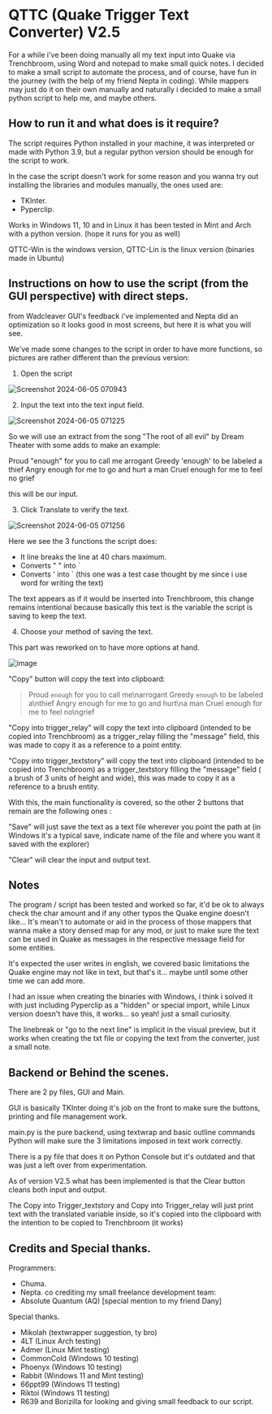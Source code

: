 # QTTC (Quake Trigger Text Converter) V2.5

For a while i've been doing manually all my text input into Quake via Trenchbroom, using Word and notepad to make small quick notes.
I decided to make a small script to automate the process, and of course, have fun in the journey (with the help of my friend Nepta in coding).
While mappers may just do it on their own manually and naturally i decided to make a small python script to help me, and maybe others.

## How to run it and what does is it require?

The script requires Python installed in your machine, it was interpreted or made with Python 3.9, but a regular python version should be enough for the script to work.

In the case the script doesn't work for some reason and you wanna try out installing the libraries and modules manually, the ones used are:
- TKInter.
- Pyperclip.

Works in Windows 11, 10 and in Linux it has been tested in Mint and Arch with a python version. (hope it runs for you as well)

QTTC-Win is the windows version, QTTC-Lin is the linux version (binaries made in Ubuntu)

## Instructions on how to use the script (from the GUI perspective) with direct steps.

from Wadcleaver GUI's feedback i've implemented and Nepta did an optimization so it looks good in most screens, but here it is what you will see.

We've made some changes to the script in order to have more functions, so pictures are rather different than the previous version:

1. Open the script

![Screenshot 2024-06-05 070943](https://github.com/ChumaSuey/QTTC/assets/3680154/28e281ff-75a4-422b-8120-5f7fe46dea77)


2. Input the text into the text input field.

![Screenshot 2024-06-05 071225](https://github.com/ChumaSuey/QTTC/assets/3680154/d6d24168-6810-4a42-af16-976bf1131f21)


So we will use an extract from the song "The root of all evil" by Dream Theater with some adds to make an example:

Proud "enough" for you to call me arrogant
Greedy 'enough' to be labeled a thief
Angry enough for me to go and hurt a man
Cruel enough for me to feel no grief

this will be our input.

3. Click Translate to verify the text.

![Screenshot 2024-06-05 071256](https://github.com/ChumaSuey/QTTC/assets/3680154/3f8be10d-9d6c-4d58-b17e-a8a514c22060)

Here we see the 3 functions the script does:
- It line breaks the line at 40 chars maximum.
- Converts " " into `
- Converts ' into `  (this one was a test case thought by me since i use word for writing the text)

The text appears as if it would be inserted into Trenchbroom, this change remains intentional because basically this text is the variable the script is saving to keep the text.

4. Choose your method of saving the text.

This part was reworked on to have more options at hand.

![image](https://github.com/ChumaSuey/QTTC/assets/3680154/d93ec39d-fc64-421d-903b-d52baf9a143d)


"Copy" button will copy the text into clipboard:
> Proud `enough` for you to call me\narrogant Greedy `enough` to be labeled a\nthief Angry enough for me to go and hurt\na man Cruel enough for me to feel no\ngrief

"Copy into trigger_relay" will copy the text into clipboard (intended to be copied into Trenchbroom) as a trigger_relay filling the "message" field, this was made to copy it as a reference to a point entity.

"Copy into trigger_textstory" will copy the text into clipboard (intended to be copied into Trenchbroom) as a trigger_textstory filling the "message" field ( a brush of 3 units of height and wide), this was made to copy it as a reference to a brush entity.

With this, the main functionality is covered, so the other 2 buttons that remain are the following ones :

"Save" will just save the text as a text file wherever you point the path at (in Windows it's a typical save, indicate name of the file and where you want it saved with the explorer)

"Clear" will clear the input and output text.

## Notes

The program / script has been tested and worked so far, it'd be ok to always check the char amount and if any other typos the Quake engine doesn't like... It's mean't to automate or aid in the process of those mappers that wanna make a story densed map for any mod, or just to make sure the text can be used in Quake as messages in the respective message field for some entities.

It's expected the user writes in english, we covered basic limitations the Quake engine may not like in text, but that's it... maybe until some other time we can add more.

I had an issue when creating the binaries with Windows, i think i solved it with just including Pyperclip as a "hidden" or special import, while Linux version doesn't have this, it works... so yeah! just a small curiosity.

The linebreak or "go to the next line" is implicit in the visual preview, but it works when creating the txt file or copying the text from the converter, just a small note.

## Backend or Behind the scenes.

There are 2 py files, GUI and Main.

GUI is basically TKInter doing it's job on the front to make sure the buttons, printing and file management work.

main.py is the pure backend, using textwrap and basic outline commands Python will make sure the 3 limitations imposed in text work correctly.

There is a py file that does it on Python Console but it's outdated and that was just a left over from experimentation.

As of version V2.5 what has been implemented is that the Clear button cleans both input and output.

The Copy into Trigger_textstory and Copy into Trigger_relay will just print text with the translated variable inside, so it's copied into the clipboard with the intention to be copied to Trenchbroom (it works)

## Credits and Special thanks.

Programmers:
- Chuma.
- Nepta.
co crediting my small freelance development team:
- Absolute Quantum (AQ) [special mention to my friend Dany]

Special thanks.
- Mikolah (textwrapper suggestion, ty bro)
- 4LT (Linux Arch testing)
- Admer (Linux Mint testing)
- CommonCold (Windows 10 testing)
- Phoenyx (Windows 10 testing)
- Rabbit (Windows 11 and Mint testing)
- 66ppt99 (Windows 11 testing)
- Riktoi (Windows 11 testing)
- R639 and Borizilla for looking and giving small feedback to our script.



